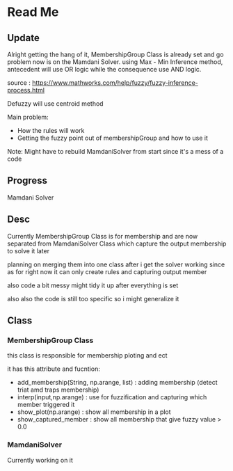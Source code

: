 # Read Me

## Update
Alright getting the hang of it, MembershipGroup Class is already set and go problem now is on the
Mamdani Solver. using Max - Min Inference method, antecedent will use OR logic while the consequence use
AND logic.

source : https://www.mathworks.com/help/fuzzy/fuzzy-inference-process.html

Defuzzy will use centroid method

Main problem:

- How the rules will work
- Getting the fuzzy point out of membershipGroup and how to use it

Note:
Might have to rebuild MamdaniSolver from start since it's a mess of a code

## Progress
Mamdani Solver 

## Desc
Currently MembershipGroup Class is for membership and are now separated from MamdaniSolver Class which capture the output membership
to solve it later

planning on merging them into one class after i get the solver working since as for right now it can only create rules and capturing
output member

also code a bit messy might tidy it up after everything is set

also also the code is still too specific so i might generalize it


## Class
### MembershipGroup Class
this class is responsible for membership ploting and ect

it has this attribute and fucntion:
- add_membership(String, np.arange, list) : adding membership (detect triat amd traps membership)
- interp(input,np.arange) : use for fuzzification and capturing which member triggered it
- show_plot(np.arange) : show all membership in a plot
- show_captured_member : show all membership that give fuzzy value > 0.0

### MamdaniSolver
Currently working on it